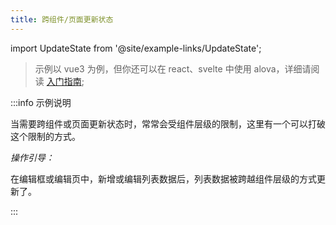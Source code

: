 ```yaml
---
title: 跨组件/页面更新状态
---
```


import UpdateState from '@site/example-links/UpdateState';

> 示例以 vue3 为例，但你还可以在 react、svelte 中使用 alova，详细请阅读 [入门指南](/tutorial/getting-started);

<UpdateState></UpdateState>

:::info 示例说明

当需要跨组件或页面更新状态时，常常会受组件层级的限制，这里有一个可以打破这个限制的方式。

_操作引导：_

在编辑框或编辑页中，新增或编辑列表数据后，列表数据被跨越组件层级的方式更新了。

:::
